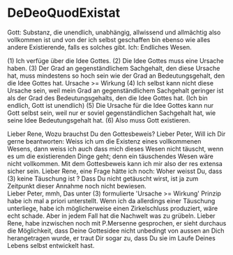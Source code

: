 # DeDeoQuodExistat
Gott:
    Substanz, die unendlich, unabhängig, allwissend und allmächtig also vollkommen ist 
    und von der ich selbst geschaffen bin ebenso wie alles andere Existierende, falls es solches gibt.
Ich:
    Endliches Wesen.

(1) Ich verfüge über die Idee Gottes.
(2) Die Idee Gottes muss eine Ursache haben.
(3) Der Grad an gegenständlichem Sachgehalt, den diese Ursache
    hat, muss mindestens so hoch sein wie der Grad an Bedeutungsgehalt, den die Idee Gottes hat.
    Ursache >= Wirkung
(4) Ich selbst kann nicht diese Ursache sein, weil mein Grad an
    gegenständlichem Sachgehalt geringer ist als der Grad des
    Bedeutungsgehalts, den die Idee Gottes hat. (Ich bin endlich,
    Gott ist unendlich)
(5) Die Ursache für die Idee Gottes kann nur Gott selbst sein,
    weil nur er soviel gegenständlichen Sachgehalt hat, wie seine
    Idee Bedeutungsgehalt hat. 
(6) Also muss Gott existieren.

Lieber Rene,
Wozu brauchst Du den Gottesbeweis?
Lieber Peter,
Will ich Dir gerne beantworten: Weiss ich um die Existenz eines vollkommenen Wesens,
dann weiss ich auch dass mich dieses Wesen nicht täuscht, wenn es um die existierenden Dinge geht;
denn ein täuschendes Wesen wäre nicht vollkommen. Mit dem Gottesbeweis kann ich mir also der res extensa
sicher sein.
Lieber Rene,
eine Frage hätte ich noch: Woher weisst Du, dass (3) keine Täuschung ist ? Dass Du nicht getäuscht wirst,
ist ja zum Zeitpunkt dieser Annahme noch nicht bewiesen.  
Lieber Peter,
mmh, Das unter (3) formulierte 'Ursache >= Wirkung' Prinzip habe ich mal a priori unterstellt. Wenn ich da allerdings 
einer Täuschung unterliege, habe ich möglicherweise einen Zirkelschluss produziert, wäre echt schade.
Aber in jedem Fall hat die Nachwelt was zu grübeln.
Lieber Rene,
habe inzwischen noch mit P.Mersenne gesprochen, er sieht durchaus die Möglichkeit, dass Deine Gottesidee nicht unbedingt von aussen an Dich herangetragen wurde,
er traut Dir sogar zu, dass Du sie im Laufe Deines Lebens selbst entwickelt hast. 
